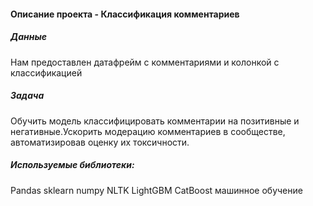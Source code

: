#### Описание проекта - Классификация комментариев

##### Данные
Нам предоставлен датафрейм с комментариями и колонкой с классификацией

##### Задача
Обучить модель классифицировать комментарии на позитивные и негативные.Ускорить модерацию комментариев в сообществе, автоматизировав оценку их токсичности.

##### Используемые библиотеки:

Pandas
sklearn
numpy
NLTK
LightGBM
CatBoost
машинное обучение